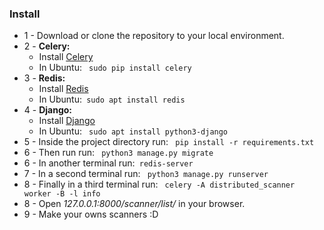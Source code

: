 <h3>Install</h3>

- 1 - Download or clone the repository to your local environment.
- 2 - **Celery:**
  - Install [Celery](https://pypi.org/project/celery/)
  - In Ubuntu: ```
    sudo pip install celery```
- 3 - **Redis:**
  - Install [Redis](https://redis.io/docs/getting-started/installation/)
  - In Ubuntu:```
    sudo apt install redis```
- 4 - **Django:**
  - Install [Django](https://docs.djangoproject.com/en/4.1/topics/install/)
  - In Ubuntu: ```
    sudo apt install python3-django```
- 5 - Inside the project directory run: ```
    pip install -r requirements.txt```
- 6 - Then run run: ```
    python3 manage.py migrate``` 
- 6 - In another terminal run:```
    redis-server```
- 7 - In a second terminal run: ```
    python3 manage.py runserver```
- 8 - Finally in a third terminal run: ```
    celery -A distributed_scanner worker -B -l info```
- 8 - Open *127.0.0.1:8000/scanner/list/* in your browser.
- 9 - Make your owns scanners :D
